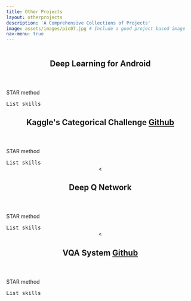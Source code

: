 ```yaml
---
title: Other Projects
layout: otherprojects
description: 'A Comprehensive Collections of Projects'
image: assets/images/pic07.jpg # Include a good project based image
nav-menu: true
---
```


<!-- Main -->
<div id="main">

<!-- One -->
<section id="two" class="spotlights">
	<!--Deep Learning for Android-->
	<section>
		<div class="inner"><span class="image fit"><img src="assets/images/pic08.jpg" alt="" data-position="center center" /> </span></div> <!--Add appropriate image/gif (CV)-->
		<div class="content">
			<div class="inner">
				<header class="major">
					<h2>Deep Learning for Android <a href="https://sites.google.com/vt.edu/slixstream/home?authuser=0" target="_blank"><i class="fa fa-external-link"></i></a></h2>
				</header>
				<div class="box">
				<p>STAR method</p>
				</div>
				<samp>List skills</samp>	
			</div>
		</div>
	</section> 
	<!--Kaggle's Categorical Challenge-->
	<section>
		<div class="content">
			<div class="inner">
				<header class="major"> <!--Include Github link-->
					<h2>Kaggle's Categorical Challenge <a href="#" class="icon fa-github"><span class="label">Github</span></a></h2>
				</header>
				<div class="box">
				<p>STAR method</p>
				</div>
				<samp>List skills</samp>	
			</div>
			<div class="inner"><span class="image fit"><img src="assets/images/pic09.jpg" alt="" data-position="center center" /> </span></div>
		</div> <!--Add appropriate Kaggle Image-->
	</section>
	<!--Deep Q Network-->
	<section>
		<div class="inner"><span class="image fit"><img src="assets/images/pic10.jpg" alt="" data-position="center center" /> </span></div> <!--Add appropriate Deep Q Image-->
		<div class="content">
			<div class="inner">
				<header class="major">
					<<h2>Deep Q Network <a href="https://sites.google.com/vt.edu/thewolverine/home?authuser=0" target="_blank"><i class="fa fa-external-link"></i></a></h2>
				</header>
				<div class="box">
				<p>STAR method</p>
				</div>
				<samp>List skills</samp>	
			</div>
		</div>
	</section>
	<!--Question Answering System-->
	<section>
		<div class="content">
			<div class="inner">
				<header class="major"> <!--Include Github link-->
					<<h2>VQA System <a href="#" class="icon fa-github"><span class="label">Github</span></a></h2>
				</header>
				<div class="box">
				<p>STAR method</p>
				</div>
				<samp>List skills</samp>	
			</div>
			<div class="inner"><span class="image fit"><img src="assets/images/pic09.jpg" alt="" data-position="center center" /> </span></div> 
		</div><!--Add appropriate Image-->
	</section>
</section>


<!-- 
<section id="one">
	<div class="inner">
		<header class="major">
			<h2>Kaggle's Categorical Challenge <a href="#" class="icon fa-github"><span class="label">Github</span></a> </h2>
		</header>
		<div class="box">
			<p>STAR - task, action, result.</p>
		</div>
		<samp>Data Processing  Jupyter  Python  scikit-learn</samp>
	</div>
</section> -->

</div>
